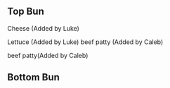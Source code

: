 ## Top Bun

Cheese (Added by Luke)

Lettuce (Added by Luke)
beef patty (Added by Caleb)

beef patty(Added by Caleb)

## Bottom Bun
